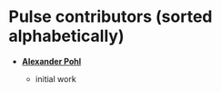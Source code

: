 Pulse contributors (sorted alphabetically)
============================================

* **[Alexander Pohl](https://github.com/ahpohl)**

  * initial work
